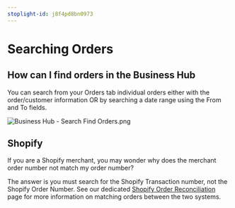 ```yaml
---
stoplight-id: j8f4pd8bn0973
---
```


# Searching Orders

**How can I find orders in the Business Hub**
---

You can search from your Orders tab individual orders either with the order/customer information OR by searching a date range using the From and To fields.

<!-- 
focus: false 
-->
![Business Hub - Search Find Orders.png](<../../assets/images/Business Hub - Search Find Orders-2.png>)

## Shopify

If you are a Shopify merchant, you may wonder why does the merchant order number not match my order number?

The answer is you must search for the Shopify Transaction number, not the Shopify Order Number. See our dedicated [Shopify Order Reconciliation](../PLATFORMS/Shopify/Shopify-Order-Reconciliation.md) page for more information on matching orders between the two systems.